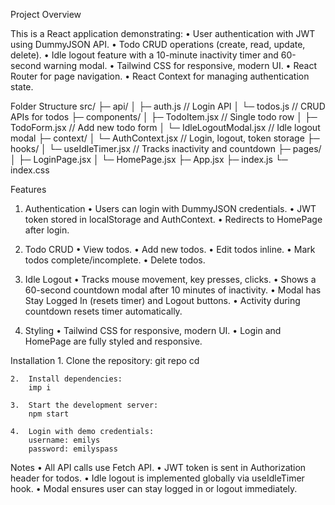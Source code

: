 Project Overview

This is a React application demonstrating:
	•	User authentication with JWT using DummyJSON API.
	•	Todo CRUD operations (create, read, update, delete).
	•	Idle logout feature with a 10-minute inactivity timer and 60-second warning modal.
	•	Tailwind CSS for responsive, modern UI.
	•	React Router for page navigation.
	•	React Context for managing authentication state.

Folder Structure
src/
 ├─ api/
 │    ├─ auth.js           // Login API
 │    └─ todos.js          // CRUD APIs for todos
 ├─ components/
 │    ├─ TodoItem.jsx      // Single todo row
 │    ├─ TodoForm.jsx      // Add new todo form
 │    └─ IdleLogoutModal.jsx  // Idle logout modal
 ├─ context/
 │    └─ AuthContext.jsx   // Login, logout, token storage
 ├─ hooks/
 │    └─ useIdleTimer.jsx  // Tracks inactivity and countdown
 ├─ pages/
 │    ├─ LoginPage.jsx
 │    └─ HomePage.jsx
 ├─ App.jsx
 ├─ index.js
 └─ index.css

 Features

1. Authentication
	•	Users can login with DummyJSON credentials.
	•	JWT token stored in localStorage and AuthContext.
	•	Redirects to HomePage after login.

2. Todo CRUD
	•	View todos.
	•	Add new todos.
	•	Edit todos inline.
	•	Mark todos complete/incomplete.
	•	Delete todos.

3. Idle Logout
	•	Tracks mouse movement, key presses, clicks.
	•	Shows a 60-second countdown modal after 10 minutes of inactivity.
	•	Modal has Stay Logged In (resets timer) and Logout buttons.
	•	Activity during countdown resets timer automatically.

4. Styling
	•	Tailwind CSS for responsive, modern UI.
	•	Login and HomePage are fully styled and responsive.


Installation
	1.	Clone the repository:
        git repo
        cd <your-project-folder>
    
    2.	Install dependencies:
        imp i
    
    3.	Start the development server:
        npm start
    
    4.	Login with demo credentials:
        username: emilys
        password: emilyspass


Notes
	•	All API calls use Fetch API.
	•	JWT token is sent in Authorization header for todos.
	•	Idle logout is implemented globally via useIdleTimer hook.
	•	Modal ensures user can stay logged in or logout immediately.
